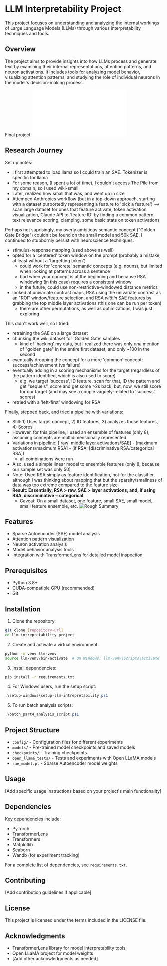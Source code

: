 # LLM Interpretability Project

This project focuses on understanding and analyzing the internal workings of Large Language Models (LLMs) through various interpretability techniques and tools.

## Overview

The project aims to provide insights into how LLMs process and generate text by examining their internal representations, attention patterns, and neuron activations. It includes tools for analyzing model behavior, visualizing attention patterns, and studying the role of individual neurons in the model's decision-making process.

Final project: ![ProjectSummary.md](ProjectSummary.md)

## Research Journey

Set up notes:
- I first attempted to load llama so I could train an SAE. Tokenizer is specific for llama
- For some reason, (I spent a lot of time), I couldn't access The Pile from my domain, so I used wiki-small
- Later, realized how small that was, and went up in size
- Attemped Anthropics workflow (but in a top-down approach, starting with a dataset purportedly representing a feature to 'pick a feature') --> scan large dataset for ones that feature activate, token activation visualization, Claude API to 'feature ID' by finding a common pattern, text relevance scoring, clamping, some basic stats on token activations

Perhaps not suprisingly, my overly ambitious semantic concept ("Golden Gate Bridge") couldn't be found on the small model and 50k SAE. I continued to stubbornly persist with neuroscience techniques:
- stimulus-response mapping (used above as well)
- opted for a 'centered' token window on the prompt (probably a mistake, at least without a 'targetting token')
  - could work for 'concrete' semantic concepts (e.g. nouns), but limited when looking at patterns across a sentence
  - bad when your concept is at the beginning and because RSA windowing (in this case) requires a consistent window
  - in the future, could use non-restrictive-windowed distance metrics
- looked at univariate contrast maps, RSA using the univariate contrast as an "ROI" window/feature selection, and RSA *within* SAE features by grabbing the top middle layer activations (this one can be run per token)
  - there are other permutations, as well as optimizations, I was just exploring

This didn't work well, so I tried:
- retraining the SAE on a large dataset
- chunking the wiki dataset for 'Golden Gate' samples
  - kind of 'hacking' my data, but I realized there was only *one* mention of "golden gate" in the entire first dataset, and only ~100 in the second
- eventually dropping the concept for a more 'common' concept: success/achievement (vs failure)
- eventually adding in a scoring mechanisms for the target (regardless of the pattern identified, which is also used to score)
  - e.g. we target 'success', ID feature, scan for that, ID the pattern and get "sequels", score and get some >2s back; but, now, we still score for our target (and may see a couple vaguely-related to 'success' scores)
- retried with a 'left-first' windowing for RSA

Finally, stepped back, and tried a pipeline with variations:
- Still: 1) Uses target concept, 2) ID features, 3) analyzes those features, 4) Scores
- However, for this pipeline, I used an ensemble of features (only 8), assuming concepts are multidimensionally represented
- Variations in pipeline: ['raw' middle layer activations/SAE] - [maximum activations/maximum RSA] - (if RSA: [discriminative RSA/categorical RSA])
  - all combinations were run
- Also, used a simple linear model to ensemble features (only 8, because our sample set was only 50)
- Note: Used RSA simply as feature identification, not for the classifier, although I was thinking about mapping that but the sparsity/smallness of data was too extreme compared to the feature size
- **Result: Essentially, RSA > raw, SAE > layer activations, and, if using RSA, discriminative ~ categorical**
  - Caveat: On a small dataset, one feature, small SAE, small model, small feature ensemble, etc.
![Rough Summary](results/SR_TOPIC_1_SUCCESS_CONTINUATION/combinatorial_analysis_20250525_012051/method_comparison_anlaysis.png)

## Features

- Sparse Autoencoder (SAE) model analysis
- Attention pattern visualization
- Neuron activation analysis
- Model behavior analysis tools
- Integration with TransformerLens for detailed model inspection

## Prerequisites

- Python 3.8+
- CUDA-compatible GPU (recommended)
- Git

## Installation

1. Clone the repository:
```bash
git clone [repository-url]
cd llm_intrepretability_project
```

2. Create and activate a virtual environment:
```bash
python -m venv llm-venv
source llm-venv/bin/activate  # On Windows: llm-venv\Scripts\activate
```

3. Install dependencies:
```bash
pip install -r requirements.txt
```

4. For Windows users, run the setup script:
```powershell
.\setup-windows\setup-llm-intrepretability.ps1
```

5. To run batch analysis scripts:
```powershell
.\batch_part4_analysis_script.ps1
```

## Project Structure

- `config/` - Configuration files for different experiments
- `models/` - Pre-trained model checkpoints and saved models
- `checkpoints/` - Training checkpoints
- `open_llama_tests/` - Tests and experiments with Open LLaMA models
- `sae_model.pt` - Sparse Autoencoder model weights

## Usage

[Add specific usage instructions based on your project's main functionality]

## Dependencies

Key dependencies include:
- PyTorch
- TransformerLens
- Transformers
- Matplotlib
- Seaborn
- Wandb (for experiment tracking)

For a complete list of dependencies, see `requirements.txt`.

## Contributing

[Add contribution guidelines if applicable]

## License

This project is licensed under the terms included in the LICENSE file.

## Acknowledgments

- TransformerLens library for model interpretability tools
- Open LLaMA project for model weights
- [Add other acknowledgments as needed]